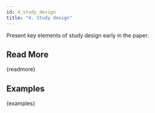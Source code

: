 ```yaml
---
id: 4_study_design
title: "4. Study design"
---
```

Present key elements of study design early in the paper.

## Read More

{readmore}

## Examples

{examples}